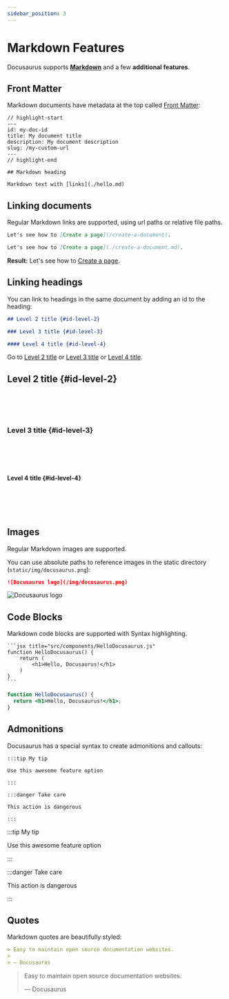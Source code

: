 ```yaml
---
sidebar_position: 3
---
```


# Markdown Features

Docusaurus supports **[Markdown](https://daringfireball.net/projects/markdown/syntax)** and a few **additional features**.

## Front Matter

Markdown documents have metadata at the top called [Front Matter](https://jekyllrb.com/docs/front-matter/):

```text title="my-doc.md"
// highlight-start
---
id: my-doc-id
title: My document title
description: My document description
slug: /my-custom-url
---
// highlight-end

## Markdown heading

Markdown text with [links](./hello.md)
```

## Linking documents

Regular Markdown links are supported, using url paths or relative file paths.

```md
Let's see how to [Create a page](/create-a-document).
```

```md
Let's see how to [Create a page](./create-a-document.md).
```

**Result:** Let's see how to [Create a page](./create-a-document.md).


## Linking headings

You can link to headings in the same document by adding an id to the heading:

```md
## Level 2 title {#id-level-2}

### Level 3 title {#id-level-3}

#### Level 4 title {#id-level-4}
```

Go to [Level 2 title](#id-level-2) or [Level 3 title](#id-level-3) or [Level 4 title](#id-level-4).

## Level 2 title {#id-level-2}
```





```

### Level 3 title {#id-level-3}
```





```

#### Level 4 title {#id-level-4}
```





```

## Images

Regular Markdown images are supported.

You can use absolute paths to reference images in the static directory (`static/img/docusaurus.png`):

```md
![Docusaurus logo](/img/docusaurus.png)
```

![Docusaurus logo](/img/docusaurus.png)

## Code Blocks

Markdown code blocks are supported with Syntax highlighting.

    ```jsx title="src/components/HelloDocusaurus.js"
    function HelloDocusaurus() {
        return (
            <h1>Hello, Docusaurus!</h1>
        )
    }
    ```

```jsx title="src/components/HelloDocusaurus.js"
function HelloDocusaurus() {
  return <h1>Hello, Docusaurus!</h1>;
}
```

## Admonitions

Docusaurus has a special syntax to create admonitions and callouts:

    :::tip My tip

    Use this awesome feature option

    :::

    :::danger Take care

    This action is dangerous

    :::

:::tip My tip

Use this awesome feature option

:::

:::danger Take care

This action is dangerous

:::

## Quotes

Markdown quotes are beautifully styled:

```md
> Easy to maintain open source documentation websites.
>
> — Docusaurus
```

> Easy to maintain open source documentation websites.
>
> — Docusaurus






